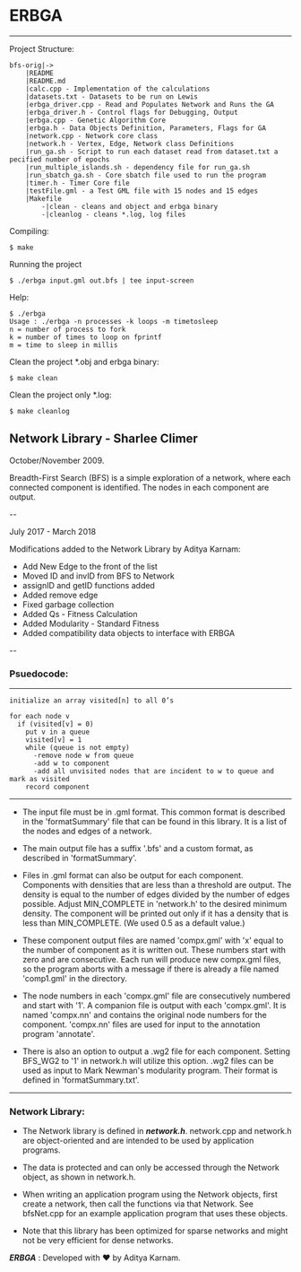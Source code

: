 # ERBGA
-----------------



Project Structure:

```
bfs-orig|->
	|README
	|README.md
	|calc.cpp - Implementation of the calculations
	|datasets.txt - Datasets to be run on Lewis
	|erbga_driver.cpp - Read and Populates Network and Runs the GA
	|erbga_driver.h - Control flags for Debugging, Output
	|erbga.cpp - Genetic Algorithm Core
	|erbga.h - Data Objects Definition, Parameters, Flags for GA
	|network.cpp - Network core class
	|network.h - Vertex, Edge, Network class Definitions
	|run_ga.sh - Script to run each dataset read from dataset.txt a pecified number of epochs
	|run_multiple_islands.sh - dependency file for run_ga.sh
	|run_sbatch_ga.sh - Core sbatch file used to run the program
	|timer.h - Timer Core file
	|testFile.gml - a Test GML file with 15 nodes and 15 edges
	|Makefile
		-|clean - cleans and object and erbga binary
		-|cleanlog - cleans *.log, log files
```

Compiling:

```
$ make
```

Running the project

```
$ ./erbga input.gml out.bfs | tee input-screen
```

Help:

```
$ ./erbga
Usage : ./erbga -n processes -k loops -m timetosleep
n = number of process to fork
k = number of times to loop on fprintf
m = time to sleep in millis
```

Clean the project *.obj and erbga binary:

```
$ make clean
```

Clean the project only *.log:

```
$ make cleanlog
```

## Network Library - Sharlee Climer

October/November 2009.

Breadth-First Search (BFS) is a simple exploration of a network, where each
connected component is identified.  The nodes in each component are output.

--

July 2017 - March 2018

Modifications added to the Network Library by Aditya Karnam:

* Add New Edge to the front of the list
* Moved ID and invID from BFS to Network
* assignID and getID functions added
* Added remove edge
* Fixed garbage collection
* Added Qs - Fitness Calculation    
* Added Modularity - Standard Fitness
* Added compatibility data objects to interface with ERBGA

--

### Psuedocode:

----
```
initialize an array visited[n] to all 0’s

for each node v
  if (visited[v] = 0)
    put v in a queue 
    visited[v] = 1
    while (queue is not empty)
      -remove node w from queue 
      -add w to component
      -add all unvisited nodes that are incident to w to queue and mark as visited
    record component
```
----

* The input file must be in .gml format.  This common format is described in the 'formatSummary' file that can be found in this library.  It is a list of the nodes and edges of a network.  

* The main output file has a suffix '.bfs' and a custom format, as described in 'formatSummary'.

* Files in .gml format can also be output for each component.  Components with densities that are less than a threshold are output.  The density is equal to the number of edges divided by the number of edges possible.  Adjust MIN\_COMPLETE in 'network.h' to the desired minimum density.  The component will be printed out only if it has a density that is less than MIN\_COMPLETE.  (We used 0.5 as a default value.)

* These component output files are named 'compx.gml' with 'x' equal to the number of component as it is written out.  These numbers start with zero and are consecutive.  Each run will produce new compx.gml files, so the program aborts with a message if there is already a file named 'comp1.gml' in the directory.

* The node numbers in each 'compx.gml' file are consecutively numbered and start with '1'.  A companion file is output with each 'compx.gml'.  It is named 'compx.nn' and contains the original node numbers for the component. 'compx.nn' files are used for input to the annotation program 'annotate'.

* There is also an option to output a .wg2 file for each component.  Setting BFS_WG2 to '1' in network.h will utilize this option.  .wg2 files can be used as input to Mark Newman's modularity program.  Their format is defined in 'formatSummary.txt'.

___

### Network Library:

* The Network library is defined in ***network.h***.  network.cpp and network.h are object-oriented and are intended to be used by application programs.  

* The data is protected and can only be accessed through the Network object, as shown in network.h.  

* When writing an application program using the Network objects, first create a network, then call the functions via that Network.  See bfsNet.cpp for an example application program that uses these objects.

* Note that this library has been optimized for sparse networks and might not be very efficient for dense networks.


***ERBGA*** : Developed with :heart: by Aditya Karnam. 
